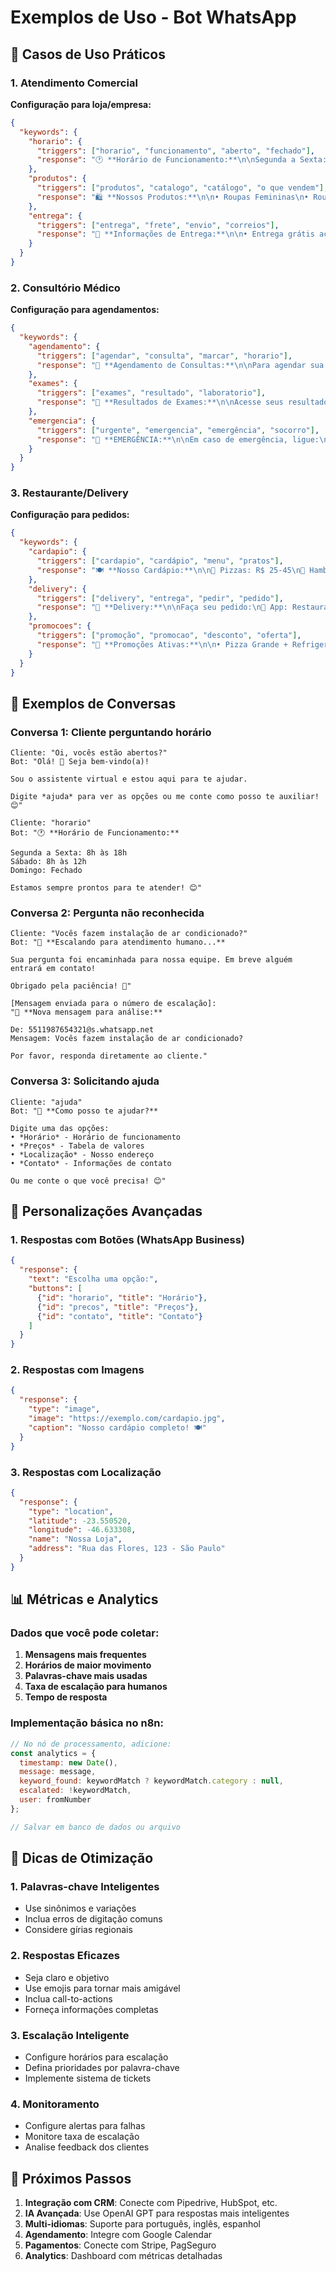 # Exemplos de Uso - Bot WhatsApp

## 🎯 Casos de Uso Práticos

### 1. Atendimento Comercial

**Configuração para loja/empresa:**

```json
{
  "keywords": {
    "horario": {
      "triggers": ["horario", "funcionamento", "aberto", "fechado"],
      "response": "🕐 **Horário de Funcionamento:**\n\nSegunda a Sexta: 9h às 18h\nSábado: 9h às 13h\nDomingo: Fechado\n\n📍 Estamos localizados na Rua das Flores, 123"
    },
    "produtos": {
      "triggers": ["produtos", "catalogo", "catálogo", "o que vendem"],
      "response": "🛍️ **Nossos Produtos:**\n\n• Roupas Femininas\n• Roupas Masculinas\n• Acessórios\n• Calçados\n\nPara ver nosso catálogo completo: www.loja.com/catalogo"
    },
    "entrega": {
      "triggers": ["entrega", "frete", "envio", "correios"],
      "response": "🚚 **Informações de Entrega:**\n\n• Entrega grátis acima de R$ 100\n• Prazo: 3-5 dias úteis\n• Regiões atendidas: Todo Brasil\n\nCalcule o frete em: www.loja.com/frete"
    }
  }
}
```

### 2. Consultório Médico

**Configuração para agendamentos:**

```json
{
  "keywords": {
    "agendamento": {
      "triggers": ["agendar", "consulta", "marcar", "horario"],
      "response": "📅 **Agendamento de Consultas:**\n\nPara agendar sua consulta:\n📞 (11) 3333-3333\n💻 www.clinica.com/agendamento\n\n⏰ Horários disponíveis:\nSegunda a Sexta: 8h às 17h"
    },
    "exames": {
      "triggers": ["exames", "resultado", "laboratorio"],
      "response": "🔬 **Resultados de Exames:**\n\nAcesse seus resultados em:\n💻 www.clinica.com/resultados\n\nOu retire pessoalmente:\nSegunda a Sexta: 8h às 16h"
    },
    "emergencia": {
      "triggers": ["urgente", "emergencia", "emergência", "socorro"],
      "response": "🚨 **EMERGÊNCIA:**\n\nEm caso de emergência, ligue:\n📞 192 (SAMU)\n📞 193 (Bombeiros)\n\nOu dirija-se ao hospital mais próximo!"
    }
  }
}
```

### 3. Restaurante/Delivery

**Configuração para pedidos:**

```json
{
  "keywords": {
    "cardapio": {
      "triggers": ["cardapio", "cardápio", "menu", "pratos"],
      "response": "🍽️ **Nosso Cardápio:**\n\n🍕 Pizzas: R$ 25-45\n🍔 Hambúrgueres: R$ 15-25\n🥗 Saladas: R$ 12-18\n🍰 Sobremesas: R$ 8-12\n\nVeja o cardápio completo: www.restaurante.com/menu"
    },
    "delivery": {
      "triggers": ["delivery", "entrega", "pedir", "pedido"],
      "response": "🛵 **Delivery:**\n\nFaça seu pedido:\n📱 App: RestauranteApp\n💻 www.restaurante.com/pedido\n📞 (11) 4444-4444\n\n⏰ Tempo de entrega: 30-45min\n🚚 Taxa de entrega: R$ 5,00"
    },
    "promocoes": {
      "triggers": ["promoção", "promocao", "desconto", "oferta"],
      "response": "🎉 **Promoções Ativas:**\n\n• Pizza Grande + Refrigerante: R$ 35\n• Combo Hambúrguer: R$ 20\n• Terça-feira: 20% off em saladas\n\nVálido até o final do mês!"
    }
  }
}
```

## 📱 Exemplos de Conversas

### Conversa 1: Cliente perguntando horário

```
Cliente: "Oi, vocês estão abertos?"
Bot: "Olá! 👋 Seja bem-vindo(a)!

Sou o assistente virtual e estou aqui para te ajudar.

Digite *ajuda* para ver as opções ou me conte como posso te auxiliar! 😊"

Cliente: "horario"
Bot: "🕐 **Horário de Funcionamento:**

Segunda a Sexta: 8h às 18h
Sábado: 8h às 12h
Domingo: Fechado

Estamos sempre prontos para te atender! 😊"
```

### Conversa 2: Pergunta não reconhecida

```
Cliente: "Vocês fazem instalação de ar condicionado?"
Bot: "🔄 **Escalando para atendimento humano...**

Sua pergunta foi encaminhada para nossa equipe. Em breve alguém entrará em contato!

Obrigado pela paciência! 🙏"

[Mensagem enviada para o número de escalação]:
"🚨 **Nova mensagem para análise:**

De: 5511987654321@s.whatsapp.net
Mensagem: Vocês fazem instalação de ar condicionado?

Por favor, responda diretamente ao cliente."
```

### Conversa 3: Solicitando ajuda

```
Cliente: "ajuda"
Bot: "🤖 **Como posso te ajudar?**

Digite uma das opções:
• *Horário* - Horário de funcionamento
• *Preços* - Tabela de valores
• *Localização* - Nosso endereço
• *Contato* - Informações de contato

Ou me conte o que você precisa! 😊"
```

## 🔧 Personalizações Avançadas

### 1. Respostas com Botões (WhatsApp Business)

```json
{
  "response": {
    "text": "Escolha uma opção:",
    "buttons": [
      {"id": "horario", "title": "Horário"},
      {"id": "precos", "title": "Preços"},
      {"id": "contato", "title": "Contato"}
    ]
  }
}
```

### 2. Respostas com Imagens

```json
{
  "response": {
    "type": "image",
    "image": "https://exemplo.com/cardapio.jpg",
    "caption": "Nosso cardápio completo! 🍽️"
  }
}
```

### 3. Respostas com Localização

```json
{
  "response": {
    "type": "location",
    "latitude": -23.550520,
    "longitude": -46.633308,
    "name": "Nossa Loja",
    "address": "Rua das Flores, 123 - São Paulo"
  }
}
```

## 📊 Métricas e Analytics

### Dados que você pode coletar:

1. **Mensagens mais frequentes**
2. **Horários de maior movimento**
3. **Palavras-chave mais usadas**
4. **Taxa de escalação para humanos**
5. **Tempo de resposta**

### Implementação básica no n8n:

```javascript
// No nó de processamento, adicione:
const analytics = {
  timestamp: new Date(),
  message: message,
  keyword_found: keywordMatch ? keywordMatch.category : null,
  escalated: !keywordMatch,
  user: fromNumber
};

// Salvar em banco de dados ou arquivo
```

## 🎯 Dicas de Otimização

### 1. Palavras-chave Inteligentes

- Use sinônimos e variações
- Inclua erros de digitação comuns
- Considere gírias regionais

### 2. Respostas Eficazes

- Seja claro e objetivo
- Use emojis para tornar mais amigável
- Inclua call-to-actions
- Forneça informações completas

### 3. Escalação Inteligente

- Configure horários para escalação
- Defina prioridades por palavra-chave
- Implemente sistema de tickets

### 4. Monitoramento

- Configure alertas para falhas
- Monitore taxa de escalação
- Analise feedback dos clientes

## 🚀 Próximos Passos

1. **Integração com CRM**: Conecte com Pipedrive, HubSpot, etc.
2. **IA Avançada**: Use OpenAI GPT para respostas mais inteligentes
3. **Multi-idiomas**: Suporte para português, inglês, espanhol
4. **Agendamento**: Integre com Google Calendar
5. **Pagamentos**: Conecte com Stripe, PagSeguro
6. **Analytics**: Dashboard com métricas detalhadas 